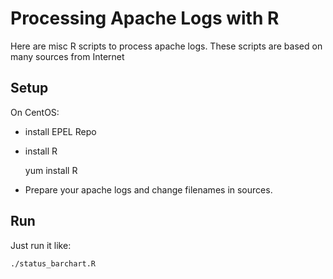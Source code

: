 Processing Apache Logs with R
=============================

Here are misc R scripts to process apache logs.
These scripts are based on many sources from Internet

Setup
-----
On CentOS:

* install EPEL Repo

* install R

	yum install R

* Prepare your apache logs and change filenames in sources.

Run
---

Just run it like:

	./status_barchart.R


